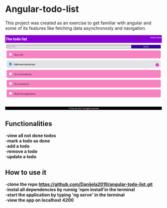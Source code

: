 # Angular-todo-list

This project was created as an exercise to get familiar with angular and some of its features like fetching data asynchronosly and navigation.

![Todo list main page](todo_angular.png)

## Functionalities

-**view all not done todos**  
-**mark a todo as done**  
-**add a todo**  
-**remove a todo**  
-**update a todo**

## How to use it

-**clone the repo https://github.com/Danijela2019/angular-todo-list.git**  
-**instal all dependencies by runnig 'npm install'in the terminal**  
-**start the application by typing 'ng serve' in the terminal**  
-**view the app on localhost 4200**

